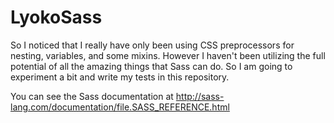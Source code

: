# LyokoSass


So I noticed that I really have only been using CSS preprocessors for nesting, variables, and some mixins.  However I haven't been utilizing the full potential of all the amazing things that Sass can do.  So I am going to experiment a bit and write my tests in this repository.

You can see the Sass documentation at http://sass-lang.com/documentation/file.SASS_REFERENCE.html
